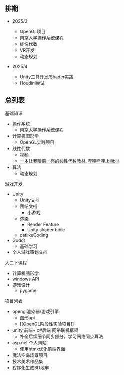 ## 排期
- 2025/3
	- OpenGL项目
	- 南京大学操作系统课程
	- 线性代数
	- VR开发
	-  动态规划

- 2025/4
	- Unity工具开发/Shader实践
	- Houdini尝试
## 总列表
基础知识
- 操作系统
	- 南京大学操作系统课程
- 计算机图形学
	- OpenGL实践项目
- 线性代数
	- 视频
	- [一本让我眼前一亮的线性代数教材_哔哩哔哩_bilibili](https://www.bilibili.com/video/BV1ZkpjeZEih/?spm_id_from=333.1387.upload.video_card.click&vd_source=1015af2504b4c9c5deda584505666669)
- 算法
	- 动态规划

游戏开发
- Unity
	- Unity文档
	- 团结文档
		- 小游戏
	- 渲染
		- Render Feature
		- Unity shader bible
	- catlikeCoding
- Godot
	- 基础学习
- 个人游戏策划文档

大二下课程
- 计算机图形学
- windows API
- 游戏设计
	- pygame

项目列表
- opengl渲染器/游戏引擎
	- 图形api
	- [[OpenGL阶段性实验项目]]
- unity 前端+ c#后端 网络联机框架
	- 补全后续细节同步部分，学习网络同步算法
- asp.net 个人网站
	- 使用htmx优化前端界面
- 魔法空岛场景项目
- 技术美术作品集
- 程序化生成3D地牢
